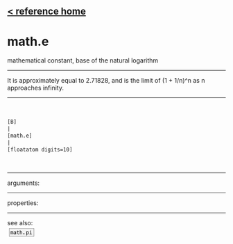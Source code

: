 [< reference home](ceammc_lib.html)
---

# math.e


mathematical constant, base of the natural logarithm

---

It is approximately equal to 2.71828, and is the limit of (1 + 1/n)^n as n
            approaches infinity.<br>


---


```


[B]
|
[math.e]
|
[floatatom digits=10]

            
```

---
arguments:


---
properties:


---
see also:<br>
[![math.pi](img/object_math.pi.png)](math.pi.html)
